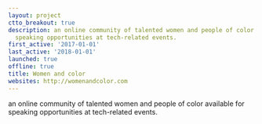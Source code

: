 ```yaml
---
layout: project
ctto_breakout: true
description: an online community of talented women and people of color available for
  speaking opportunities at tech-related events.
first_active: '2017-01-01'
last_active: '2018-01-01'
launched: true
offline: true
title: Women and color
websites: http://womenandcolor.com
---
```


an online community of talented women and people of color available for speaking opportunities at tech-related events.